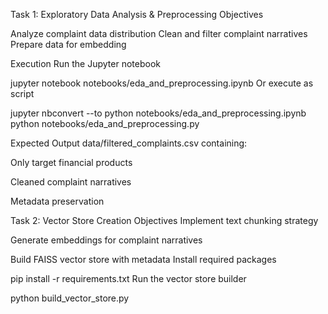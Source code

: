 Task 1: Exploratory Data Analysis & Preprocessing Objectives

Analyze complaint data distribution
Clean and filter complaint narratives
Prepare data for embedding

Execution
Run the Jupyter notebook

jupyter notebook notebooks/eda_and_preprocessing.ipynb
Or execute as script

jupyter nbconvert --to python notebooks/eda_and_preprocessing.ipynb python notebooks/eda_and_preprocessing.py

Expected Output data/filtered_complaints.csv containing:

Only target financial products

Cleaned complaint narratives

Metadata preservation

Task 2: Vector Store Creation Objectives Implement text chunking strategy

Generate embeddings for complaint narratives

Build FAISS vector store with metadata
Install required packages

pip install -r requirements.txt
Run the vector store builder

python build_vector_store.py
